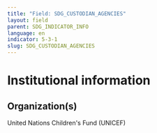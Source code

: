 ```yaml
---
title: "Field: SDG_CUSTODIAN_AGENCIES"
layout: field
parent: SDG_INDICATOR_INFO
language: en
indicator: 5-3-1
slug: SDG_CUSTODIAN_AGENCIES
---
```

# Institutional information

## Organization(s)

United Nations Children's Fund (UNICEF)